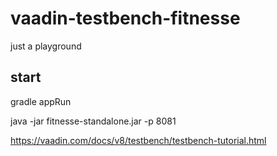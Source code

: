 # vaadin-testbench-fitnesse
just a playground


## start 
gradle appRun

java -jar fitnesse-standalone.jar -p 8081

https://vaadin.com/docs/v8/testbench/testbench-tutorial.html
	